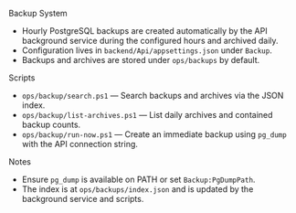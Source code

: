 Backup System

- Hourly PostgreSQL backups are created automatically by the API background service during the configured hours and archived daily.
- Configuration lives in `backend/Api/appsettings.json` under `Backup`.
- Backups and archives are stored under `ops/backups` by default.

Scripts

- `ops/backup/search.ps1` — Search backups and archives via the JSON index.
- `ops/backup/list-archives.ps1` — List daily archives and contained backup counts.
- `ops/backup/run-now.ps1` — Create an immediate backup using `pg_dump` with the API connection string.

Notes

- Ensure `pg_dump` is available on PATH or set `Backup:PgDumpPath`.
- The index is at `ops/backups/index.json` and is updated by the background service and scripts.
